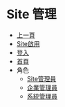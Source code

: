 # Site 管理
* [上一頁](../README.md)
* [Site啟用]()
* [登入]()
* [首頁]()
* 角色
    * [Site管理員](siteManager.md)
    * [企業管理員](enterprisesiteManager.md)
    * [系統管理員](systemManager.md)    
 
